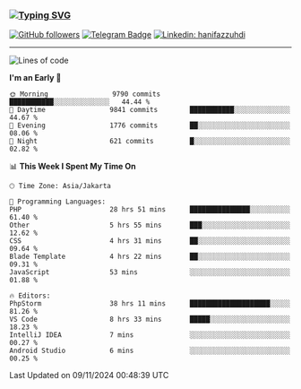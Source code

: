 ### [![Typing SVG](https://readme-typing-svg.herokuapp.com?font=lato&size=22&lines=Hi+There+👋)](https://git.io/typing-svg) 

[![GitHub followers](https://img.shields.io/github/followers/hanifazzuhdi?label=Follow&style=social)](https://github.com/hanifazzuhdi/?tab=follow) 
[![Telegram Badge](https://img.shields.io/badge/-hanif0198-blue?style=social&logo=telegram&link=https://www.t.me/hanif0198/)](https://www.t.me/hanif0198/) 
[![Linkedin: hanifazzuhdi](https://img.shields.io/badge/-hanifazzuhdi-blue?style=flat-square&logo=Linkedin&logoColor=white&link=https://www.linkedin.com/in/hanif-az-zuhdi-69688019b/)](https://www.linkedin.com/in/hanif-az-zuhdi-69688019b/) 

<hr/>

<!--START_SECTION:waka-->
![Lines of code](https://img.shields.io/badge/From%20Hello%20World%20I%27ve%20Written-73.9%20million%20lines%20of%20code-blue)

**I'm an Early 🐤** 

```text
🌞 Morning                9790 commits        ███████████░░░░░░░░░░░░░░   44.44 % 
🌆 Daytime                9841 commits        ███████████░░░░░░░░░░░░░░   44.67 % 
🌃 Evening                1776 commits        ██░░░░░░░░░░░░░░░░░░░░░░░   08.06 % 
🌙 Night                  621 commits         █░░░░░░░░░░░░░░░░░░░░░░░░   02.82 % 
```


📊 **This Week I Spent My Time On** 

```text
🕑︎ Time Zone: Asia/Jakarta

💬 Programming Languages: 
PHP                      28 hrs 51 mins      ███████████████░░░░░░░░░░   61.40 % 
Other                    5 hrs 55 mins       ███░░░░░░░░░░░░░░░░░░░░░░   12.62 % 
CSS                      4 hrs 31 mins       ██░░░░░░░░░░░░░░░░░░░░░░░   09.64 % 
Blade Template           4 hrs 22 mins       ██░░░░░░░░░░░░░░░░░░░░░░░   09.31 % 
JavaScript               53 mins             ░░░░░░░░░░░░░░░░░░░░░░░░░   01.88 % 

🔥 Editors: 
PhpStorm                 38 hrs 11 mins      ████████████████████░░░░░   81.26 % 
VS Code                  8 hrs 33 mins       █████░░░░░░░░░░░░░░░░░░░░   18.23 % 
IntelliJ IDEA            7 mins              ░░░░░░░░░░░░░░░░░░░░░░░░░   00.27 % 
Android Studio           6 mins              ░░░░░░░░░░░░░░░░░░░░░░░░░   00.25 % 
```


 Last Updated on 09/11/2024 00:48:39 UTC
<!--END_SECTION:waka-->
